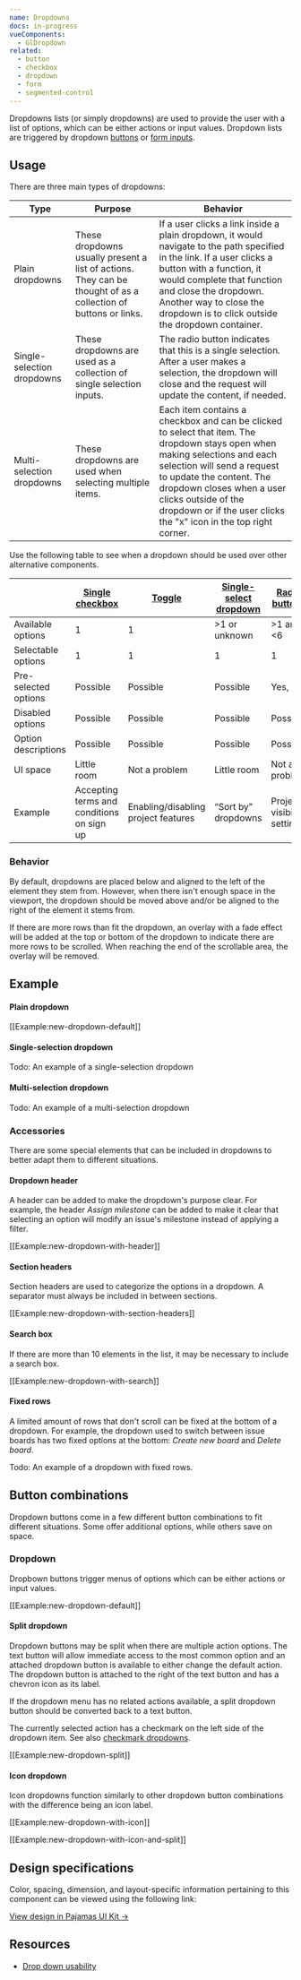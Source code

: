 ```yaml
---
name: Dropdowns
docs: in-progress
vueComponents:
  - GlDropdown
related:
  - button
  - checkbox
  - dropdown
  - form
  - segmented-control
---
```


Dropdowns lists (or simply dropdowns) are used to provide the user with a list of options, which can be either actions or input values. Dropdown lists are triggered by dropdown [buttons](/components/button) or [form inputs](/components/form).

## Usage

There are three main types of dropdowns:

| Type                       | Purpose                                                                                               | Behavior                                                                                                                                                                                                                                               |
| -------------------------- | ----------------------------------------------------------------------------------------------------- | ------------------------------------------------------------------------------------------------------------------------------------------------------------------------------------------------------------------------------------------------------ |
| Plain dropdowns            | These dropdowns usually present a list of actions. They can be thought of as a collection of buttons or links. | If a user clicks a link inside a plain dropdown, it would navigate to the path specified in the link. If a user clicks a button with a function, it would complete that function and close the dropdown. Another way to close the dropdown is to click outside the dropdown container.                             |
| Single-selection dropdowns | These dropdowns are used as a collection of single selection inputs.                                  | The radio button indicates that this is a single selection. After a user makes a selection, the dropdown will close and the request will update the content, if needed.                                                                                                |
| Multi-selection dropdowns  | These dropdowns are used when selecting multiple items.                                   | Each item contains a checkbox and can be clicked to select that item. The dropdown stays open when making selections and each selection will send a request to update the content. The dropdown closes when a user clicks outside of the dropdown or if the user clicks the "x" icon in the top right corner. |


Use the following table to see when a dropdown should be used over other alternative components.

|  | [Single checkbox](/components/checkbox) | [Toggle](/components/toggle) | [Single-select dropdown](/components/dropdown) | [Radio buttons](/components/radio-button) | [Segmented control](/components/segmented-control) | [Multiple checkboxes](/components/checkbox) | [Multi-select dropdown](/components/dropdown) |
|---|---|---|---|---|---|---|---|
| Available options | 1 | 1 | >1 or unknown | >1 and <6 | >1 and <6 | >1 and <6 | >1 or unknown |
| Selectable options | 1 | 1 | 1 | 1 | 1 | >1 or even all | >1 or even all |
| Pre-selected options | Possible | Possible | Possible | Yes, 1 | Yes, 1 | Possible | Possible |
| Disabled options | Possible | Possible | Possible | Possible | No | Possible | Possible |
| Option descriptions | Possible | Possible | Possible | Possible | No | Possible | Possible |
| UI space | Little room | Not a problem | Little room | Not a problem | Not a problem | Not a problem | Little room |
| Example | Accepting terms and conditions on sign up | Enabling/disabling project features | “Sort by” dropdowns | Project visibility setting | 7, 30, 90 days timeframe in analytics dashboards | Scopes selection in User settings > Applications | Add/remove labels |

### Behavior

By default, dropdowns are placed below and aligned to the left of the element they stem from. However, when there isn't enough space in the viewport, the dropdown should be moved above and/or be aligned to the right of the element it stems from.

If there are more rows than fit the dropdown, an overlay with a fade effect will be added at the top or bottom of the dropdown to indicate there are more rows to be scrolled. When reaching the end of the scrollable area, the overlay will be removed.

## Example

#### Plain dropdown

[[Example:new-dropdown-default]]

#### Single-selection dropdown

Todo: An example of a single-selection dropdown

#### Multi-selection dropdown

Todo: An example of a multi-selection dropdown

### Accessories

There are some special elements that can be included in dropdowns to better adapt them to different situations.

#### Dropdown header

A header can be added to make the dropdown's purpose clear. For example, the header _Assign milestone_ can be added to make it clear that selecting an option will modify an issue's milestone instead of applying a filter.

[[Example:new-dropdown-with-header]]

#### Section headers

Section headers are used to categorize the options in a dropdown. A separator must always be included in between sections.

[[Example:new-dropdown-with-section-headers]]

#### Search box

If there are more than 10 elements in the list, it may be necessary to include a search box.

[[Example:new-dropdown-with-search]]

#### Fixed rows

A limited amount of rows that don't scroll can be fixed at the bottom of a dropdown. For example, the dropdown used to switch between issue boards has two fixed options at the bottom: _Create new board_ and _Delete board_.

Todo: An example of a dropdown with fixed rows.

## Button combinations

Dropdown buttons come in a few different button combinations to fit different situations. Some offer additional options, while others save on space.

### Dropdown

Dropbown buttons trigger menus of options which can be either actions or input values.

[[Example:new-dropdown-default]]

#### Split dropdown

Dropdown buttons may be split when there are multiple action options. The text button will allow immediate access to the most common option and an attached dropdown button is available to either change the default action. The dropdown button is attached to the right of the text button and has a chevron icon as its label.

If the dropdown menu has no related actions available, a split dropdown button should be converted back to a text button.

The currently selected action has a checkmark on the left side of the dropdown item. See also [checkmark dropdowns](/components/dropdowns).

[[Example:new-dropdown-split]]

#### Icon dropdown

Icon dropdowns function similarly to other dropdown button combinations with the difference being an icon label.

[[Example:new-dropdown-with-icon]]

[[Example:new-dropdown-with-icon-and-split]]

## Design specifications

Color, spacing, dimension, and layout-specific information pertaining to this component can be viewed using the following link:

[View design in Pajamas UI Kit →](https://www.figma.com/file/qEddyqCrI7kPSBjGmwkZzQ/Component-library?node-id=425%3A14)

## Resources

- [Drop down usability](https://baymard.com/blog/drop-down-usability)

